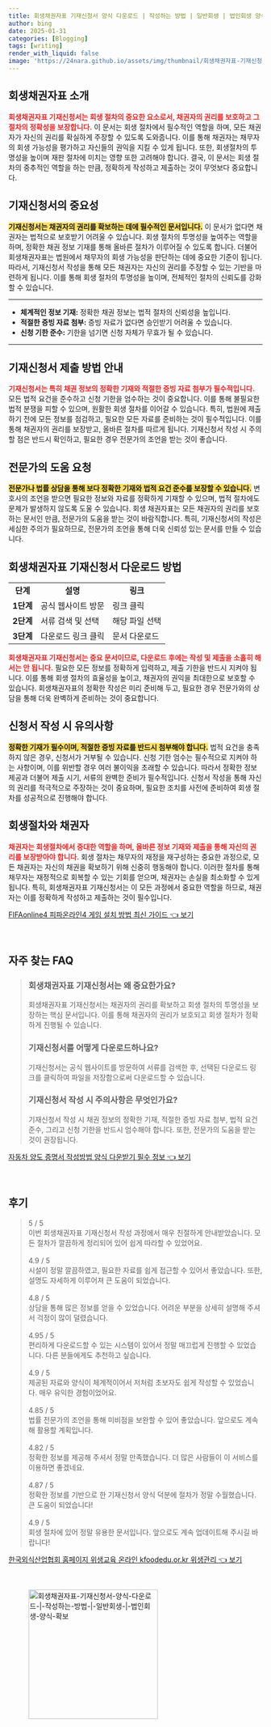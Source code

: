 ```yaml
---
title: 회생채권자표 기재신청서 양식 다운로드 | 작성하는 방법 | 일반회생 | 법인회생 양식 확보
author: bing
date: 2025-01-31
categories: [Blogging]
tags: [writing]
render_with_liquid: false
image: 'https://24nara.github.io/assets/img/thumbnail/회생채권자표-기재신청서-양식-다운로드-|-작성하는-방법-|-일반회생-|-법인회생-양식-확보.webp'
---
```



<h2 id='회생채권자표_소개'>회생채권자표 소개</h2>

<p><b><span style="color: #ee2323;">회생채권자표 기재신청서는 회생 절차의 중요한 요소로서, 채권자의 권리를 보호하고 그 절차의 정확성을 보장합니다.</span></b> 이 문서는 회생 절차에서 필수적인 역할을 하며, 모든 채권자가 자신의 권리를 확실하게 주장할 수 있도록 도와줍니다. 이를 통해 채권자는 채무자의 회생 가능성을 평가하고 자신들의 권익을 지킬 수 있게 됩니다. 또한, 회생절차의 투명성을 높이며 재판 절차에 미치는 영향 또한 고려해야 합니다. 결국, 이 문서는 회생 절차의 중추적인 역할을 하는 만큼, 정확하게 작성하고 제출하는 것이 무엇보다 중요합니다.</p>

<h2 id='기재신청서_중요성'>기재신청서의 중요성</h2>

<p><b><span style="background-color: #ffe066;">기재신청서는 채권자의 권리를 확보하는 데에 필수적인 문서입니다.</span></b> 이 문서가 없다면 채권자는 법적으로 보호받기 어려울 수 있습니다. 회생 절차의 투명성을 높여주는 역할을 하며, 정확한 채권 정보 기재를 통해 올바른 절차가 이루어질 수 있도록 합니다. 더불어 회생채권자표는 법원에서 채무자의 회생 가능성을 판단하는 데에 중요한 기준이 됩니다. 따라서, 기재신청서 작성을 통해 모든 채권자는 자신의 권리를 주장할 수 있는 기반을 마련하게 됩니다. 이를 통해 회생 절차의 투명성을 높이며, 전체적인 절차의 신뢰도를 강화할 수 있습니다.</p>

<hr />

<ul>
    <li><b>체계적인 정보 기재:</b> 정확한 채권 정보는 법적 절차의 신뢰성을 높입니다.</li>
    <li><b>적절한 증빙 자료 첨부:</b> 증빙 자료가 없다면 승인받기 어려울 수 있습니다.</li>
    <li><b>신청 기한 준수:</b> 기한을 넘기면 신청 자체가 무효가 될 수 있습니다.</li>
</ul>

<hr />

<h2 id='제출방법_안내'>기재신청서 제출 방법 안내</h2>

<p><b><span style="color: #ee2323;">기재신청서는 특히 채권 정보의 정확한 기재와 적절한 증빙 자료 첨부가 필수적입니다.</span></b> 모든 법적 요건을 준수하고 신청 기한을 엄수하는 것이 중요합니다. 이를 통해 불필요한 법적 분쟁을 피할 수 있으며, 원활한 회생 절차를 이어갈 수 있습니다. 특히, 법원에 제출하기 전에 모든 정보를 점검하고, 필요한 모든 자료를 준비하는 것이 필수적입니다. 이를 통해 채권자의 권리를 보장받고, 올바른 절차를 따르게 됩니다. 기재신청서 작성 시 주의할 점은 반드시 확인하고, 필요한 경우 전문가의 조언을 받는 것이 좋습니다.</p>

<h2 id='전문가의_도움'>전문가의 도움 요청</h2>

<p><b><span style="background-color: #ffe066;">전문가나 법률 상담을 통해 보다 정확한 기재와 법적 요건 준수를 보장할 수 있습니다.</span></b> 변호사의 조언을 받으면 필요한 정보와 자료를 정확하게 기재할 수 있으며, 법적 절차에도 문제가 발생하지 않도록 도울 수 있습니다. 회생 채권자표는 모든 채권자의 권리를 보호하는 문서인 만큼, 전문가의 도움을 받는 것이 바람직합니다. 특히, 기재신청서의 작성은 세심한 주의가 필요하므로, 전문가의 조언을 통해 더욱 신뢰성 있는 문서를 만들 수 있습니다.</p>

<h2 id='다운로드_방법'>회생채권자표 기재신청서 다운로드 방법</h2>

<table>
    <tr>
        <td style="text-align: center; height: 17px;"><b>단계</b></td>
        <td style="text-align: center; height: 17px;"><b>설명</b></td>
        <td style="text-align: center; height: 17px;"><b>링크</b></td>
    </tr>
    <tr>
        <td style="text-align: center; height: 17px;"><b>1단계</b></td>
        <td>공식 웹사이트 방문</td>
        <td>링크 클릭</td>
    </tr>
    <tr>
        <td style="text-align: center; height: 17px;"><b>2단계</b></td>
        <td>서류 검색 및 선택</td>
        <td>해당 파일 선택</td>
    </tr>
    <tr>
        <td style="text-align: center; height: 17px;"><b>3단계</b></td>
        <td>다운로드 링크 클릭</td>
        <td>문서 다운로드</td>
    </tr>
</table>

<p><b><span style="color: #ee2323;">회생채권자표 기재신청서는 중요 문서이므로, 다운로드 후에는 작성 및 제출을 소홀히 해서는 안 됩니다.</span></b> 필요한 모든 정보를 정확하게 입력하고, 제출 기한을 반드시 지켜야 됩니다. 이를 통해 회생 절차의 효율성을 높이고, 채권자의 권익을 최대한으로 보호할 수 있습니다. 회생채권자표의 정확한 작성은 미리 준비해 두고, 필요한 경우 전문가와의 상담을 통해 더욱 완벽하게 준비하는 것이 중요합니다.</p>

<h2 id='신청서_유의사항'>신청서 작성 시 유의사항</h2>

<p><b><span style="background-color: #ffe066;">정확한 기재가 필수이며, 적절한 증빙 자료를 반드시 첨부해야 합니다.</span></b> 법적 요건을 충족하지 않은 경우, 신청서가 거부될 수 있습니다. 신청 기한 엄수는 필수적으로 지켜야 하는 사항이며, 이를 위반할 경우 여러 불이익을 초래할 수 있습니다. 따라서 정확한 정보 제공과 더불어 제출 시기, 서류의 완벽한 준비가 필수적입니다. 신청서 작성을 통해 자신의 권리를 적극적으로 주장하는 것이 중요하며, 필요한 조치를 사전에 준비하여 회생 절차를 성공적으로 진행해야 합니다.</p>

<h2 id='회생절차와_채권자'>회생절차와 채권자</h2>

<p><b><span style="color: #ee2323;">채권자는 회생절차에서 중대한 역할을 하며, 올바른 정보 기재와 제출을 통해 자신의 권리를 보장받아야 합니다.</span></b> 회생 절차는 채무자의 재정을 재구성하는 중요한 과정으로, 모든 채권자는 자신의 채권을 확보하기 위해 신중히 행동해야 합니다. 이러한 절차를 통해 채무자는 재정적으로 회복할 수 있는 기회를 얻으며, 채권자는 손실을 최소화할 수 있게 됩니다. 특히, 회생채권자표 기재신청서는 이 모든 과정에서 중요한 역할을 하므로, 채권자는 이를 정확하게 작성하고 제출하는 것이 필수입니다.</p>


<p><a class="click-button" title="FIFAonline4 피파온라인4 게임 설치 방법 최신 가이드" href="https://24nara.github.io/posts/FIFAonline4-%ED%94%BC%ED%8C%8C%EC%98%A8%EB%9D%BC%EC%9D%B84-%EA%B2%8C%EC%9E%84-%EC%84%A4%EC%B9%98-%EB%B0%A9%EB%B2%95-%EC%B5%9C%EC%8B%A0-%EA%B0%80%EC%9D%B4%EB%93%9C/" rel="dofollow">FIFAonline4 피파온라인4 게임 설치 방법 최신 가이드 👈 보기</a></p><br>
<h2 id='자주_찾는_FAQ'>자주 찾는 FAQ</h2>
<div itemscope="" itemtype="https://schema.org/FAQPage"> 
<blockquote> 
<div itemscope="" itemprop="mainEntity" itemtype="https://schema.org/Question"> 
<h3 itemprop="name">회생채권자표 기재신청서는 왜 중요한가요?</h3> 
<div itemscope="" itemprop="acceptedAnswer" itemtype="https://schema.org/Answer"> 
<span itemprop="text"> <p>회생채권자표 기재신청서는 채권자의 권리를 확보하고 회생 절차의 투명성을 보장하는 핵심 문서입니다. 이를 통해 채권자의 권리가 보호되고 회생 절차가 정확하게 진행될 수 있습니다.</p> </span> 
</div> 
</div> 

<div itemscope="" itemprop="mainEntity" itemtype="https://schema.org/Question"> 
<h3 itemprop="name">기재신청서를 어떻게 다운로드하나요?</h3> 
<div itemscope="" itemprop="acceptedAnswer" itemtype="https://schema.org/Answer"> 
<span itemprop="text"> <p>기재신청서는 공식 웹사이트를 방문하여 서류를 검색한 후, 선택된 다운로드 링크를 클릭하여 파일을 저장함으로써 다운로드할 수 있습니다.</p> </span> 
</div> 
</div> 

<div itemscope="" itemprop="mainEntity" itemtype="https://schema.org/Question"> 
<h3 itemprop="name">기재신청서 작성 시 주의사항은 무엇인가요?</h3> 
<div itemscope="" itemprop="acceptedAnswer" itemtype="https://schema.org/Answer"> 
<span itemprop="text"> <p>기재신청서 작성 시 채권 정보의 정확한 기재, 적절한 증빙 자료 첨부, 법적 요건 준수, 그리고 신청 기한을 반드시 엄수해야 합니다. 또한, 전문가의 도움을 받는 것이 권장됩니다.</p> </span> 
</div> 
</div> 
</blockquote> 
</div>
<p><a class="click-button" title="자동차 양도 증명서 작성방법 양식 다운받기 필수 정보" href="https://24nara.github.io/posts/%EC%9E%90%EB%8F%99%EC%B0%A8-%EC%96%91%EB%8F%84-%EC%A6%9D%EB%AA%85%EC%84%9C-%EC%9E%91%EC%84%B1%EB%B0%A9%EB%B2%95-%EC%96%91%EC%8B%9D-%EB%8B%A4%EC%9A%B4%EB%B0%9B%EA%B8%B0-%ED%95%84%EC%88%98-%EC%A0%95%EB%B3%B4/" rel="dofollow">자동차 양도 증명서 작성방법 양식 다운받기 필수 정보 👈 보기</a></p><br>
<h2 id='후기'>후기</h2>
<div itemscope itemtype="https://schema.org/Product">
  <blockquote>
  <div itemprop="review" itemscope itemtype="https://schema.org/Review">
      <div itemprop="reviewRating" itemscope itemtype="https://schema.org/Rating"> <span itemprop="ratingValue">5</span> / <span itemprop="bestRating">5</span> </div>
      <span itemprop="reviewBody">이번 회생채권자표 기재신청서 작성 과정에서 매우 친절하게 안내받았습니다. 모든 절차가 깔끔하게 정리되어 있어 쉽게 따라할 수 있었어요.</span>
  </div>
  <br>
  <div itemprop="review" itemscope itemtype="https://schema.org/Review">
      <div itemprop="reviewRating" itemscope itemtype="https://schema.org/Rating"> <span itemprop="ratingValue">4.9</span> / <span itemprop="bestRating">5</span> </div>
      <span itemprop="reviewBody">시설이 정말 깔끔하였고, 필요한 자료를 쉽게 접근할 수 있어서 좋았습니다. 또한, 설명도 자세하게 이루어져 큰 도움이 되었습니다.</span>
  </div>
  <br>
  <div itemprop="review" itemscope itemtype="https://schema.org/Review">
      <div itemprop="reviewRating" itemscope itemtype="https://schema.org/Rating"> <span itemprop="ratingValue">4.8</span> / <span itemprop="bestRating">5</span> </div>
      <span itemprop="reviewBody">상담을 통해 많은 정보를 얻을 수 있었습니다. 어려운 부분을 상세히 설명해 주셔서 걱정이 많이 덜렸습니다.</span>
  </div>
  <br>
  <div itemprop="review" itemscope itemtype="https://schema.org/Review">
      <div itemprop="reviewRating" itemscope itemtype="https://schema.org/Rating"> <span itemprop="ratingValue">4.95</span> / <span itemprop="bestRating">5</span> </div>
      <span itemprop="reviewBody">편리하게 다운로드할 수 있는 시스템이 있어서 정말 매끄럽게 진행할 수 있었습니다. 다른 분들에게도 추천하고 싶습니다.</span>
  </div>
  <br>
  <div itemprop="review" itemscope itemtype="https://schema.org/Review">
      <div itemprop="reviewRating" itemscope itemtype="https://schema.org/Rating"> <span itemprop="ratingValue">4.9</span> / <span itemprop="bestRating">5</span> </div>
      <span itemprop="reviewBody">제공된 자료와 양식이 체계적이어서 저처럼 초보자도 쉽게 작성할 수 있었습니다. 매우 유익한 경험이었어요.</span>
  </div>
  <br>
  <div itemprop="review" itemscope itemtype="https://schema.org/Review">
      <div itemprop="reviewRating" itemscope itemtype="https://schema.org/Rating"> <span itemprop="ratingValue">4.85</span> / <span itemprop="bestRating">5</span> </div>
      <span itemprop="reviewBody">법률 전문가의 조언을 통해 미비점을 보완할 수 있어 좋았습니다. 앞으로도 계속해 활용할 계획입니다.</span>
  </div>
  <br>
  <div itemprop="review" itemscope itemtype="https://schema.org/Review">
      <div itemprop="reviewRating" itemscope itemtype="https://schema.org/Rating"> <span itemprop="ratingValue">4.82</span> / <span itemprop="bestRating">5</span> </div>
      <span itemprop="reviewBody">정확한 정보를 제공해 주셔서 정말 만족했습니다. 더 많은 사람들이 이 서비스를 이용하면 좋겠네요.</span>
  </div>
  <br>
  <div itemprop="review" itemscope itemtype="https://schema.org/Review">
      <div itemprop="reviewRating" itemscope itemtype="https://schema.org/Rating"> <span itemprop="ratingValue">4.87</span> / <span itemprop="bestRating">5</span> </div>
      <span itemprop="reviewBody">정확한 정보를 기반으로 한 기재신청서 양식 덕분에 절차가 정말 수월했습니다. 큰 도움이 되었습니다!</span>
  </div>
  <br>
  <div itemprop="review" itemscope itemtype="https://schema.org/Review">
      <div itemprop="reviewRating" itemscope itemtype="https://schema.org/Rating"> <span itemprop="ratingValue">4.9</span> / <span itemprop="bestRating">5</span> </div>
      <span itemprop="reviewBody">회생 절차에 있어 정말 유용한 문서입니다. 앞으로도 계속 업데이트해 주시길 바랍니다!</span>
  </div>
  </blockquote>
</div>
<p><a class="click-button" title="한국외식산업협회 홈페이지 위생교육 온라인 kfoodedu.or.kr 위생관리" href="https://24nara.github.io/posts/%ED%95%9C%EA%B5%AD%EC%99%B8%EC%8B%9D%EC%82%B0%EC%97%85%ED%98%91%ED%9A%8C-%ED%99%88%ED%8E%98%EC%9D%B4%EC%A7%80-%EC%9C%84%EC%83%9D%EA%B5%90%EC%9C%A1-%EC%98%A8%EB%9D%BC%EC%9D%B8-kfoodedu.or.kr-%EC%9C%84%EC%83%9D%EA%B4%80%EB%A6%AC/" rel="dofollow">한국외식산업협회 홈페이지 위생교육 온라인 kfoodedu.or.kr 위생관리 👈 보기</a></p><br>
<figure class="image"><img src="https://24nara.github.io/assets/img/thumbnail/회생채권자표-기재신청서-양식-다운로드-|-작성하는-방법-|-일반회생-|-법인회생-양식-확보.webp" alt="회생채권자표-기재신청서-양식-다운로드-|-작성하는-방법-|-일반회생-|-법인회생-양식-확보" width="256" height="256"></figure>